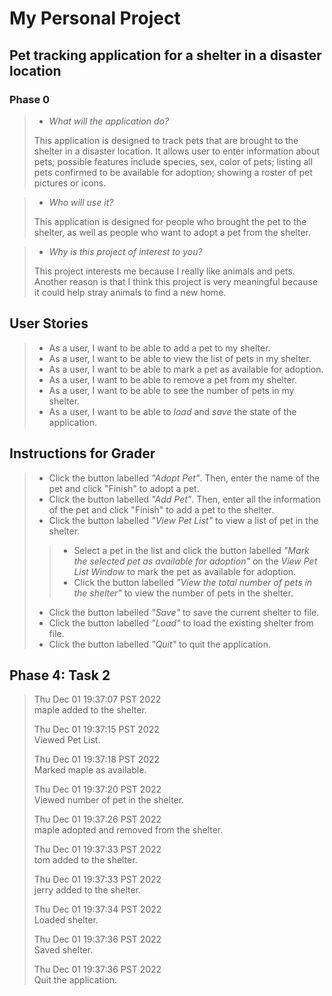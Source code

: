 # My Personal Project

## Pet tracking application for a shelter in a disaster location

### Phase 0
> - *What will the application do?*
> 
> This application is designed to track pets that are brought to the shelter
> in a disaster location. It allows user to enter information about pets;
> possible features include species, sex, color of pets; listing all pets
> confirmed to be available for adoption; showing a roster of pet pictures or icons.

> - *Who will use it?*
> 
> This application is designed for people who brought the pet to the shelter,
> as well as people who want to adopt a pet from the shelter.

> - *Why is this project of interest to you?*
> 
> This project interests me because I really like animals and pets. Another reason is that
> I think this project is very meaningful because it could help stray animals to find a 
> new home.

## User Stories
> - As a user, I want to be able to add a pet to my shelter.
> - As a user, I want to be able to view the list of pets in my shelter.
> - As a user, I want to be able to mark a pet as available for adoption.
> - As a user, I want to be able to remove a pet from my shelter.
> - As a user, I want to be able to see the number of pets in my shelter.
> - As a user, I want to be able to *load* and *save* the state of the application.

## Instructions for Grader
> - Click the button labelled *"Adopt Pet"*. Then, enter the name of the pet and click "Finish" to adopt a pet.
> - Click the button labelled *"Add Pet"*. Then, enter all the information of the pet and click "Finish" to add 
> a pet to the shelter.
> - Click the button labelled *"View Pet List"* to view a list of pet in the shelter.
> > - Select a pet in the list and click the button labelled *"Mark the selected pet as available for adoption"* on
> > the *View Pet List Window* to mark the pet as available for adoption.
> > - Click the button labelled *"View the total number of pets in the shelter"* to view the number of pets in the 
> > shelter.
> - Click the button labelled *"Save"* to save the current shelter to file.
> - Click the button labelled *"Load"* to load the existing shelter from file.
> - Click the button labelled *"Quit"* to quit the application.

## Phase 4: Task 2
>Thu Dec 01 19:37:07 PST 2022 \
maple added to the shelter.
> 
>Thu Dec 01 19:37:15 PST 2022 \
Viewed Pet List.
>
>Thu Dec 01 19:37:18 PST 2022 \
Marked maple as available.
>
>Thu Dec 01 19:37:20 PST 2022 \
Viewed number of pet in the shelter.
>
>Thu Dec 01 19:37:26 PST 2022 \
maple adopted and removed from the shelter.
>
>Thu Dec 01 19:37:33 PST 2022 \
tom added to the shelter.
>
>Thu Dec 01 19:37:33 PST 2022 \
jerry added to the shelter.
>
>Thu Dec 01 19:37:34 PST 2022 \
Loaded shelter.
>
>Thu Dec 01 19:37:36 PST 2022 \
Saved shelter.
>
>Thu Dec 01 19:37:36 PST 2022 \
Quit the application.
